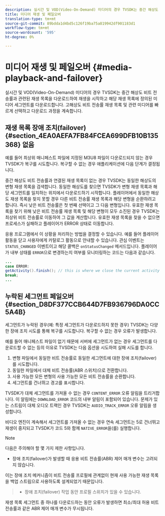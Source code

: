 ```yaml
---
description: 실시간 및 VOD(Video-On-Demand) 미디어의 경우 TVSDK는 중간 해상도 비트 전송률과 관련된 재생 목록을 다운로드하여 재생을 시작하고 해당 재생 목록에 정의된 미디어 세그먼트를 다운로드합니다. 고해상도 비트 전송률 재생 목록 및 관련 미디어를 빠르게 선택하고 다운로드 과정을 계속합니다.
title: 미디어 재생 및 페일오버
translation-type: tm+mt
source-git-commit: 89bdda1d4bd5c126f19ba75a819942df901183d1
workflow-type: tm+mt
source-wordcount: '595'
ht-degree: 0%

---
```



# 미디어 재생 및 페일오버 {#media-playback-and-failover}

실시간 및 VOD(Video-On-Demand) 미디어의 경우 TVSDK는 중간 해상도 비트 전송률과 관련된 재생 목록을 다운로드하여 재생을 시작하고 해당 재생 목록에 정의된 미디어 세그먼트를 다운로드합니다. 고해상도 비트 전송률 재생 목록 및 관련 미디어를 빠르게 선택하고 다운로드 과정을 계속합니다.

## 재생 목록 장애 조치(failover) {#section_4EA0AEFA7FB84FCEA699DFB10B135368} 없음

예를 들어 최상위 매니페스트 파일에 지정된 M3U8 파일이 다운로드되지 않는 경우 TVSDK가 복구를 시도합니다. 복구할 수 없는 경우 애플리케이션에 다음 단계가 결정됩니다.

중간 해상도 비트 전송률과 연결된 재생 목록이 없는 경우 TVSDK는 동일한 해상도의 변형 재생 목록을 검색합니다. 동일한 해상도를 찾으면 TVSDK가 변형 재생 목록과 해당 세그먼트를 일치하는 위치에서 다운로드하기 시작합니다. 플레이어에서 동일한 해상도 재생 목록을 찾지 못할 경우 다른 비트 전송률 재생 목록과 해당 변형을 순환하려고 합니다. 즉시 낮은 비트 전송률은 첫 번째 선택이고 그 다음 변형입니다. 유효한 재생 목록을 찾기 위해 낮은 비트 전송률 재생 목록 및 해당 변형이 모두 소진된 경우 TVSDK는 최상위 비트 전송률로 이동하여 그 값을 계산합니다. 유효한 재생 목록을 찾을 수 없으면 프로세스가 실패하고 플레이어가 ERROR 상태로 이동합니다.

응용 프로그램에서 이 상황을 처리하는 방법을 결정할 수 있습니다. 예를 들어 플레이어 활동을 닫고 사용자에게 카탈로그 활동으로 안내할 수 있습니다. 관심 이벤트는 `STATUS_CHANGED` 이벤트이고 해당 콜백은 `onStatusChanged` 메서드입니다. 플레이어가 내부 상태를 `ERROR`으로 변경하는지 여부를 모니터링하는 코드는 다음과 같습니다.

```java
... 
case ERROR: 
getActivity().finish(); // this is where we close the current activity (the Player activity) 
break; 
...
```

## 누락된 세그먼트 페일오버 {#section_D8DF377CCB644D7FB936796DA0CC5A4B}

세그먼트가 누락된 경우(예: 특정 세그먼트가 다운로드하지 못한 경우) TVSDK는 다양한 장애 조치 시도를 통해 복구를 시도합니다. 복구할 수 없는 경우 오류가 발생합니다.

예를 들어 매니페스트 파일이 없기 때문에 서버에 세그먼트가 없는 경우 세그먼트를 다운로드할 수 없는 등의 이유로 TVSDK는 다음 옵션을 시도하여 실패 시도를 합니다.

1. 변형 파일에서 동일한 비트 전송률로 동일한 세그먼트에 대한 장애 조치(failover)를 시도합니다.
1. 동일한 파일에서 대체 비트 전송률(ABR 스위치)으로 전환합니다.
1. 사용 가능한 모든 변형의 사용 가능한 모든 비트 전송률을 순환합니다.
1. 세그먼트를 건너뛰고 경고를 표시합니다.

TVSDK가 대체 세그먼트를 가져올 수 없는 경우 `CONTENT_ERROR` 오류 알림을 트리거합니다. 이 알림에는 `DOWNLOAD_ERROR` 코드의 내부 알림이 포함되어 있습니다. 문제가 있는 스트림이 대체 오디오 트랙인 경우 TVSDK는 `AUDIO_TRACK_ERROR` 오류 알림을 생성합니다.

비디오 엔진이 계속해서 세그먼트를 가져올 수 없는 경우 연속 세그먼트는 5로 건너뛰고 재생이 중지되고 TVSDK가 코드 5와 함께 `NATIVE_ERROR`을(를) 실행합니다.

>[!NOTE]
>
>다음은 주의해야 할 몇 가지 제한 사항입니다.
>
>* 장애 조치(failover)가 발생할 때 응용 비트 전송률(ABR) 제어 매개 변수는 고려되지 않습니다.
>
>  
이는 장애 조치 메커니즘이 비트 전송률 프로필에 관계없이 현재 사용 가능한 재생 목록을 백업 스트림으로 사용하도록 설계되었기 때문입니다.
>* 장애 조치(failover) 작업 동안 프로필 스위치가 있을 수 있습니다.
>
>  
재생 목록 세그먼트 중 하나를 다운로드하는 동안 오류가 발생하면 최소/최대 허용 비트 전송률과 같은 ABR 제어 매개 변수가 무시됩니다.


